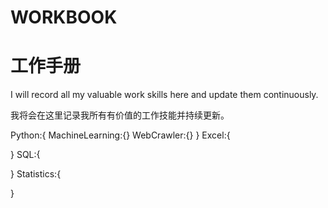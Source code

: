 # WORKBOOK
# 工作手册

I will record all my valuable work skills here and update them continuously.

我将会在这里记录我所有有价值的工作技能并持续更新。

Python:{
        MachineLearning:{}
        WebCrawler:{}
}
Excel:{

}
SQL:{

}
Statistics:{

}
